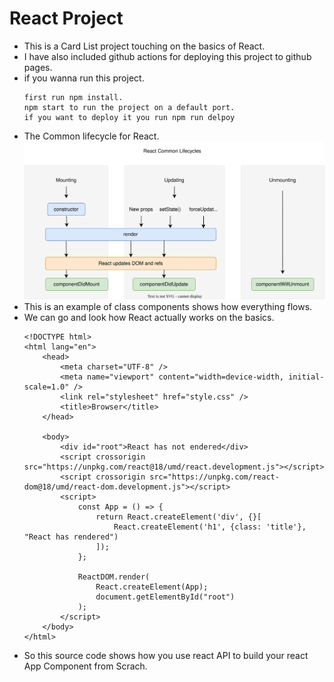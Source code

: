 # React Project

- This is a Card List project touching on the basics of React.
- I have also included github actions for deploying this project to github pages.
- if you wanna run this project.
  ```
  first run npm install.
  npm start to run the project on a default port.
  if you want to deploy it you run npm run delpoy
  ```
- The Common lifecycle for React.
  <img src="./React lifecycle.drawio.svg">
- This is an example of class components shows how everything flows.
- We can go and look how React actually works on the basics.
    ~~~
    <!DOCTYPE html>
    <html lang="en">
        <head>
            <meta charset="UTF-8" />
            <meta name="viewport" content="width=device-width, initial-scale=1.0" />
            <link rel="stylesheet" href="style.css" />
            <title>Browser</title>
        </head>

        <body>
            <div id="root">React has not endered</div>
            <script crossorigin src="https://unpkg.com/react@18/umd/react.development.js"></script>
            <script crossorigin src="https://unpkg.com/react-dom@18/umd/react-dom.development.js"></script>
            <script>
                const App = () => {
                    return React.createElement('div', {}[
                        React.createElement('h1', {class: 'title'}, "React has rendered")
                    ]);
                };

                ReactDOM.render(
                    React.createElement(App);
                    document.getElementById("root")
                );
            </script>
        </body>
    </html>
    ~~~
- So this source code shows how you use react API to build your react App Component from Scrach.
